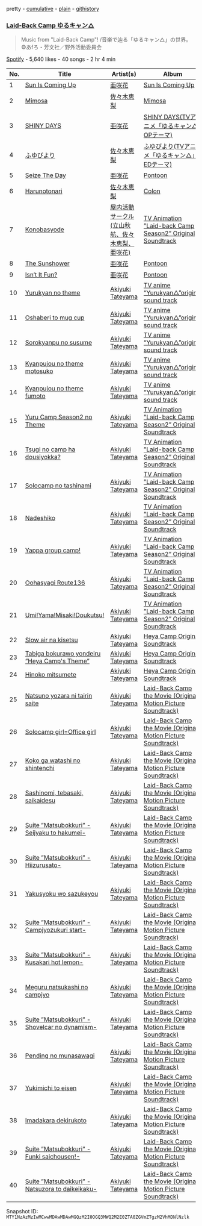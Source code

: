 pretty - [cumulative](/playlists/cumulative/37i9dQZF1DWWosUgW8r4Gq.md) - [plain](/playlists/plain/37i9dQZF1DWWosUgW8r4Gq) - [githistory](https://github.githistory.xyz/mackorone/spotify-playlist-archive/blob/main/playlists/plain/37i9dQZF1DWWosUgW8r4Gq)

### [Laid\-Back Camp ゆるキャン△](https://open.spotify.com/playlist/37i9dQZF1DWWosUgW8r4Gq)

> Music from "Laid\-Back Camp"! /音楽で辿る「ゆるキャン△」の世界。©あfろ・芳文社／野外活動委員会

[Spotify](https://open.spotify.com/user/spotify) - 5,640 likes - 40 songs - 2 hr 4 min

| No. | Title | Artist(s) | Album | Length |
|---|---|---|---|---|
| 1 | [Sun Is Coming Up](https://open.spotify.com/track/4Tzy19BN954GdgSiUH62jD) | [亜咲花](https://open.spotify.com/artist/0QwTvn35AQMMELpKDU176h) | [Sun Is Coming Up](https://open.spotify.com/album/6idCwCmUoXnX8ITg8PfHEj) | 4:15 |
| 2 | [Mimosa](https://open.spotify.com/track/3oWzRxN7qFqjeoMgfZkgRE) | [佐々木恵梨](https://open.spotify.com/artist/4ES04xmx6ZGMYGyGIfGQgf) | [Mimosa](https://open.spotify.com/album/5M0BERj5L8qIRfxU4Emjdg) | 4:19 |
| 3 | [SHINY DAYS](https://open.spotify.com/track/3V7mWY7bwabSRPOOuJ7rcN) | [亜咲花](https://open.spotify.com/artist/0QwTvn35AQMMELpKDU176h) | [SHINY DAYS\(TVアニメ「ゆるキャン△」OPテーマ\)](https://open.spotify.com/album/799UkSmpzMBG2Ni6PO3zDc) | 4:21 |
| 4 | [ふゆびより](https://open.spotify.com/track/08atpBEogaRGz58N7yVi0J) | [佐々木恵梨](https://open.spotify.com/artist/4ES04xmx6ZGMYGyGIfGQgf) | [ふゆびより\(TVアニメ「ゆるキャン△」EDテーマ\)](https://open.spotify.com/album/4M5mceOoTiPvE9bPXSy1iN) | 4:37 |
| 5 | [Seize The Day](https://open.spotify.com/track/6YbbRVO81tTxFObgdSJa2N) | [亜咲花](https://open.spotify.com/artist/0QwTvn35AQMMELpKDU176h) | [Pontoon](https://open.spotify.com/album/3IqT5PMCjApxtrnxJxLbBD) | 4:04 |
| 6 | [Harunotonari](https://open.spotify.com/track/1ofuW1sPpPGsWu4LTOeeBV) | [佐々木恵梨](https://open.spotify.com/artist/4ES04xmx6ZGMYGyGIfGQgf) | [Colon](https://open.spotify.com/album/0YB96tShohEzQ7YQYdrnwJ) | 3:39 |
| 7 | [Konobasyode](https://open.spotify.com/track/6ZfGaKBm2qGaVPc3qLxCAd) | [屋内活動サークル\(立山秋航、佐々木恵梨、亜咲花\)](https://open.spotify.com/artist/0khjN6aAVJszju1hovxoB5) | [TV Animation ”Laid\-back Camp Season2” Original Soundtrack](https://open.spotify.com/album/3GTjnJhIoRsTVoIvhyX0t0) | 4:07 |
| 8 | [The Sunshower](https://open.spotify.com/track/7JdPXD5GFX7Q09gB7mAE9e) | [亜咲花](https://open.spotify.com/artist/0QwTvn35AQMMELpKDU176h) | [Pontoon](https://open.spotify.com/album/3IqT5PMCjApxtrnxJxLbBD) | 4:30 |
| 9 | [Isn‘t It Fun?](https://open.spotify.com/track/1BxH5nn4iV7l6nqHDYyf5O) | [亜咲花](https://open.spotify.com/artist/0QwTvn35AQMMELpKDU176h) | [Pontoon](https://open.spotify.com/album/3IqT5PMCjApxtrnxJxLbBD) | 4:43 |
| 10 | [Yurukyan no theme](https://open.spotify.com/track/4XhqkGQe00L6zCkaWxldr2) | [Akiyuki Tateyama](https://open.spotify.com/artist/6sh08wBSmiwwgvfgNG1hrA) | [TV anime “Yurukyan△”original sound track](https://open.spotify.com/album/04fr3cTBvVOa3FQPtZQCyg) | 2:13 |
| 11 | [Oshaberi to mug cup](https://open.spotify.com/track/5U2IpOZgfkaEFXByYUIjaM) | [Akiyuki Tateyama](https://open.spotify.com/artist/6sh08wBSmiwwgvfgNG1hrA) | [TV anime “Yurukyan△”original sound track](https://open.spotify.com/album/04fr3cTBvVOa3FQPtZQCyg) | 1:53 |
| 12 | [Sorokyanpu no susume](https://open.spotify.com/track/5FblIDq5dkGzXNuIKC1iPX) | [Akiyuki Tateyama](https://open.spotify.com/artist/6sh08wBSmiwwgvfgNG1hrA) | [TV anime “Yurukyan△”original sound track](https://open.spotify.com/album/04fr3cTBvVOa3FQPtZQCyg) | 2:13 |
| 13 | [Kyanpujou no theme motosuko](https://open.spotify.com/track/6lGuj4kx91qsnLXcXWGqsb) | [Akiyuki Tateyama](https://open.spotify.com/artist/6sh08wBSmiwwgvfgNG1hrA) | [TV anime “Yurukyan△”original sound track](https://open.spotify.com/album/04fr3cTBvVOa3FQPtZQCyg) | 5:48 |
| 14 | [Kyanpujou no theme fumoto](https://open.spotify.com/track/3xBmk2aC7rRLuCVLQKNOcv) | [Akiyuki Tateyama](https://open.spotify.com/artist/6sh08wBSmiwwgvfgNG1hrA) | [TV anime “Yurukyan△”original sound track](https://open.spotify.com/album/04fr3cTBvVOa3FQPtZQCyg) | 5:41 |
| 15 | [Yuru Camp Season2 no Theme](https://open.spotify.com/track/6IJ2ZG03rZuBN5WZOl0g3n) | [Akiyuki Tateyama](https://open.spotify.com/artist/6sh08wBSmiwwgvfgNG1hrA) | [TV Animation ”Laid\-back Camp Season2” Original Soundtrack](https://open.spotify.com/album/3GTjnJhIoRsTVoIvhyX0t0) | 2:26 |
| 16 | [Tsugi no camp ha dousiyokka?](https://open.spotify.com/track/3iIWffb2a2uLcOYXXfnAAg) | [Akiyuki Tateyama](https://open.spotify.com/artist/6sh08wBSmiwwgvfgNG1hrA) | [TV Animation ”Laid\-back Camp Season2” Original Soundtrack](https://open.spotify.com/album/3GTjnJhIoRsTVoIvhyX0t0) | 2:37 |
| 17 | [Solocamp no tashinami](https://open.spotify.com/track/1MxA4kkdieg2klzRC6ds0I) | [Akiyuki Tateyama](https://open.spotify.com/artist/6sh08wBSmiwwgvfgNG1hrA) | [TV Animation ”Laid\-back Camp Season2” Original Soundtrack](https://open.spotify.com/album/3GTjnJhIoRsTVoIvhyX0t0) | 2:56 |
| 18 | [Nadeshiko](https://open.spotify.com/track/6pvY7Wz41c8kkkhB8Rv9GU) | [Akiyuki Tateyama](https://open.spotify.com/artist/6sh08wBSmiwwgvfgNG1hrA) | [TV Animation ”Laid\-back Camp Season2” Original Soundtrack](https://open.spotify.com/album/3GTjnJhIoRsTVoIvhyX0t0) | 2:22 |
| 19 | [Yappa group camp!](https://open.spotify.com/track/6UMOsXnPTLGNGqHclHKll1) | [Akiyuki Tateyama](https://open.spotify.com/artist/6sh08wBSmiwwgvfgNG1hrA) | [TV Animation ”Laid\-back Camp Season2” Original Soundtrack](https://open.spotify.com/album/3GTjnJhIoRsTVoIvhyX0t0) | 3:29 |
| 20 | [Oohasyagi Route136](https://open.spotify.com/track/2d94sMgDaxFW2CejeORUXZ) | [Akiyuki Tateyama](https://open.spotify.com/artist/6sh08wBSmiwwgvfgNG1hrA) | [TV Animation ”Laid\-back Camp Season2” Original Soundtrack](https://open.spotify.com/album/3GTjnJhIoRsTVoIvhyX0t0) | 2:10 |
| 21 | [Umi!Yama!Misaki!Doukutsu!](https://open.spotify.com/track/5FsE4N1Qi5ZaDIFOmCBOCq) | [Akiyuki Tateyama](https://open.spotify.com/artist/6sh08wBSmiwwgvfgNG1hrA) | [TV Animation ”Laid\-back Camp Season2” Original Soundtrack](https://open.spotify.com/album/3GTjnJhIoRsTVoIvhyX0t0) | 1:58 |
| 22 | [Slow air na kisetsu](https://open.spotify.com/track/3bghWYK0Bs48xmDnquA9DQ) | [Akiyuki Tateyama](https://open.spotify.com/artist/6sh08wBSmiwwgvfgNG1hrA) | [Heya Camp Original Soundtrack](https://open.spotify.com/album/25AH7MvyN3We1bYtlGAkzH) | 3:12 |
| 23 | [Tabiga bokurawo yondeiru ”Heya Camp's Theme”](https://open.spotify.com/track/6bY9GhQxnsgs52GSchnIiU) | [Akiyuki Tateyama](https://open.spotify.com/artist/6sh08wBSmiwwgvfgNG1hrA) | [Heya Camp Original Soundtrack](https://open.spotify.com/album/25AH7MvyN3We1bYtlGAkzH) | 2:21 |
| 24 | [Hinoko mitsumete](https://open.spotify.com/track/0xCt5jT58tgSbHXrjx7FHm) | [Akiyuki Tateyama](https://open.spotify.com/artist/6sh08wBSmiwwgvfgNG1hrA) | [Heya Camp Original Soundtrack](https://open.spotify.com/album/25AH7MvyN3We1bYtlGAkzH) | 2:56 |
| 25 | [Natsuno yozara ni tairin saite](https://open.spotify.com/track/5chcn3o6g4jde7G5xjiUTJ) | [Akiyuki Tateyama](https://open.spotify.com/artist/6sh08wBSmiwwgvfgNG1hrA) | [Laid\-Back Camp the Movie \(Original Motion Picture Soundtrack\)](https://open.spotify.com/album/0h6vCZ9iFg5sESGWvKePvH) | 3:02 |
| 26 | [Solocamp girl=Office girl](https://open.spotify.com/track/1NokdTTU2Ysn27WyX0r2rJ) | [Akiyuki Tateyama](https://open.spotify.com/artist/6sh08wBSmiwwgvfgNG1hrA) | [Laid\-Back Camp the Movie \(Original Motion Picture Soundtrack\)](https://open.spotify.com/album/0h6vCZ9iFg5sESGWvKePvH) | 2:30 |
| 27 | [Koko ga watashi no shintenchi](https://open.spotify.com/track/62Zn49o7p2SxsGWHUgLGJW) | [Akiyuki Tateyama](https://open.spotify.com/artist/6sh08wBSmiwwgvfgNG1hrA) | [Laid\-Back Camp the Movie \(Original Motion Picture Soundtrack\)](https://open.spotify.com/album/0h6vCZ9iFg5sESGWvKePvH) | 2:58 |
| 28 | [Sashinomi, tebasaki, saikaidesu](https://open.spotify.com/track/1QAjQXQPZzl0pY5w6bMFUn) | [Akiyuki Tateyama](https://open.spotify.com/artist/6sh08wBSmiwwgvfgNG1hrA) | [Laid\-Back Camp the Movie \(Original Motion Picture Soundtrack\)](https://open.spotify.com/album/0h6vCZ9iFg5sESGWvKePvH) | 2:31 |
| 29 | [Suite ”Matsubokkuri” \-Seijyaku to hakumei\-](https://open.spotify.com/track/4vpQbs5hnfP1sFzUhZprfQ) | [Akiyuki Tateyama](https://open.spotify.com/artist/6sh08wBSmiwwgvfgNG1hrA) | [Laid\-Back Camp the Movie \(Original Motion Picture Soundtrack\)](https://open.spotify.com/album/0h6vCZ9iFg5sESGWvKePvH) | 2:41 |
| 30 | [Suite ”Matsubokkuri” \-Hiizurusato\-](https://open.spotify.com/track/1uxEIJHRaDofInxZ1Bmgac) | [Akiyuki Tateyama](https://open.spotify.com/artist/6sh08wBSmiwwgvfgNG1hrA) | [Laid\-Back Camp the Movie \(Original Motion Picture Soundtrack\)](https://open.spotify.com/album/0h6vCZ9iFg5sESGWvKePvH) | 2:55 |
| 31 | [Yakusyoku wo sazukeyou](https://open.spotify.com/track/51FkkpiydHV3D5lJzoCkhe) | [Akiyuki Tateyama](https://open.spotify.com/artist/6sh08wBSmiwwgvfgNG1hrA) | [Laid\-Back Camp the Movie \(Original Motion Picture Soundtrack\)](https://open.spotify.com/album/0h6vCZ9iFg5sESGWvKePvH) | 2:12 |
| 32 | [Suite ”Matsubokkuri” \-Campjyozukuri start\-](https://open.spotify.com/track/6ctDGiaDVtMh7qfMElPRVU) | [Akiyuki Tateyama](https://open.spotify.com/artist/6sh08wBSmiwwgvfgNG1hrA) | [Laid\-Back Camp the Movie \(Original Motion Picture Soundtrack\)](https://open.spotify.com/album/0h6vCZ9iFg5sESGWvKePvH) | 2:12 |
| 33 | [Suite ”Matsubokkuri” \-Kusakari hot lemon\-](https://open.spotify.com/track/0Y0qu4G6Lk7tF1IzSmXOxC) | [Akiyuki Tateyama](https://open.spotify.com/artist/6sh08wBSmiwwgvfgNG1hrA) | [Laid\-Back Camp the Movie \(Original Motion Picture Soundtrack\)](https://open.spotify.com/album/0h6vCZ9iFg5sESGWvKePvH) | 2:29 |
| 34 | [Meguru natsukashi no campjyo](https://open.spotify.com/track/3Ed8PEfwochl0cU4zREmMt) | [Akiyuki Tateyama](https://open.spotify.com/artist/6sh08wBSmiwwgvfgNG1hrA) | [Laid\-Back Camp the Movie \(Original Motion Picture Soundtrack\)](https://open.spotify.com/album/0h6vCZ9iFg5sESGWvKePvH) | 2:21 |
| 35 | [Suite ”Matsubokkuri” \-Shovelcar no dynamism\-](https://open.spotify.com/track/04h5YlkIZDKArCeJMtjiO5) | [Akiyuki Tateyama](https://open.spotify.com/artist/6sh08wBSmiwwgvfgNG1hrA) | [Laid\-Back Camp the Movie \(Original Motion Picture Soundtrack\)](https://open.spotify.com/album/0h6vCZ9iFg5sESGWvKePvH) | 2:43 |
| 36 | [Pending no munasawagi](https://open.spotify.com/track/5TdA35dt8glXvYlhRiD5VR) | [Akiyuki Tateyama](https://open.spotify.com/artist/6sh08wBSmiwwgvfgNG1hrA) | [Laid\-Back Camp the Movie \(Original Motion Picture Soundtrack\)](https://open.spotify.com/album/0h6vCZ9iFg5sESGWvKePvH) | 2:14 |
| 37 | [Yukimichi to eisen](https://open.spotify.com/track/7gDqspaUX8uvgBLTpta93o) | [Akiyuki Tateyama](https://open.spotify.com/artist/6sh08wBSmiwwgvfgNG1hrA) | [Laid\-Back Camp the Movie \(Original Motion Picture Soundtrack\)](https://open.spotify.com/album/0h6vCZ9iFg5sESGWvKePvH) | 2:50 |
| 38 | [Imadakara dekirukoto](https://open.spotify.com/track/1lq51zC4rFAtaQVWzV0IED) | [Akiyuki Tateyama](https://open.spotify.com/artist/6sh08wBSmiwwgvfgNG1hrA) | [Laid\-Back Camp the Movie \(Original Motion Picture Soundtrack\)](https://open.spotify.com/album/0h6vCZ9iFg5sESGWvKePvH) | 2:39 |
| 39 | [Suite ”Matsubokkuri” \-Funki saichousen!\-](https://open.spotify.com/track/4VSE6IQVNCSaA7ZJgghMFY) | [Akiyuki Tateyama](https://open.spotify.com/artist/6sh08wBSmiwwgvfgNG1hrA) | [Laid\-Back Camp the Movie \(Original Motion Picture Soundtrack\)](https://open.spotify.com/album/0h6vCZ9iFg5sESGWvKePvH) | 2:14 |
| 40 | [Suite ”Matsubokkuri” \-Natsuzora to daikeikaku\-](https://open.spotify.com/track/1VLABP6DxPB7CbWqYDLiLC) | [Akiyuki Tateyama](https://open.spotify.com/artist/6sh08wBSmiwwgvfgNG1hrA) | [Laid\-Back Camp the Movie \(Original Motion Picture Soundtrack\)](https://open.spotify.com/album/0h6vCZ9iFg5sESGWvKePvH) | 2:37 |

Snapshot ID: `MTY1NzAzMzIwMCwwMDAwMDAwMGQzM2I0OGQ3MWQ2M2E0ZTA0ZGVmZTgzM2VhMDNlNzlk`
